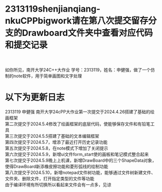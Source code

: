 # 2313119shenjianqiang-nkuCPPbigwork请在第八次提交留存分支的Drawboard文件夹中查看对应代码和提交记录
<br/>
<br/>
如你所见，南开大学24C++大作业 学号：2313119，姓名：申健强，做了一个仿制的note软件，用于简单画图和文字处理 <br/>


# 以下为更新日志
2313119 申健强 南开大学24cPP大作业第一次提交于2024.4.26搭建了基础的绘画框架<br/>
第二次提交于2024.5.4修改了绘画框架的底层代码，使能够保存文件和有铅笔工具<br/>
第三次提交于2024.5.5搭建了基础的文本编辑框架<br/>
第四次提交于2024.5.7，增添了最近打开历史记录功能<br/>
第五次提交于2024.5.8，在note模式下增加了关闭提示<br/>
第六次提交于2024.5.9，新增ui文件form_start使的画板和笔记模式整合起来<br/>
第七次提交于2024.5.9晚上上机课，新增DrawBoard中的三个ShapeData对象，使得DrawBoard新添橡皮擦功能和菱形弧线的绘制功能<br/>
第八次提交于2024.5.10，新增notepad文件树功能，能够通过文件树新建文件、文件夹、删除文件，打开指定类型的文件等功能<br/>
由于编译环境有所切换所以看起来文件会有一点多，见谅
